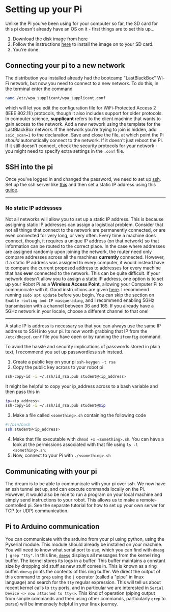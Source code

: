 # Setting up your Pi

Unlike the Pi you've been using for your computer so far, the SD card for this pi doesn't already have an OS on it - first things are to set this up...

1. Download the disk image from [here](https://www.dropbox.com/s/p4zqx56ep31gppf/lbbos.img?dl=0 "disk.img")
2. Follow the instructions [here](https://www.raspberrypi.org/documentation/installation/installing-images/ "instructions") to install the image on to your SD card.
3. You're done


## Connecting your pi to a new network

The distribution you installed already had the bootcamp "LastBlackBox" Wi-Fi network, but now you need to connect to a new network.  To do this, in the terminal enter the command

```bash
nano /etc/wpa_supplicant/wpa_supplicant.conf
```

which will let you edit the configuration file for WiFi-Protected Access 2 (IEEE 802.11i) protocols, though it also includes support for older protocols.  In computer science, **supplicant** refers to the client machine that wants to gain access to the network. Add a new network using the template for the LastBlackBox network. If the network you're trying to join is hidden, add `ssid_scan=1` to the declaration.  Save and close the file, at which point the Pi *should* automatically connect to the network.  If it doesn't just reboot the Pi.  If it still doesn't connect, check the security protocols for your network - you might need to specify extra settings in the `.conf` file.



## SSH into the pi

Once you've logged in and changed the password, we need to set up [ssh](https://www.ssh.com/ssh/protocol/ "ssh").  Set up the ssh server like [this](https://www.raspberrypi.org/documentation/remote-access/ssh/ "ssh-server") and then set a static IP address using this [guide](https://howchoo.com/pi/configure-static-ip-address-raspberry-pi#find-your-router-ip-address "static-ip").


***
### No static IP addresses

Not all networks will allow you to set up a static IP address.  This is because assigning static IP addresses can assign a logistical problem.  Consider that not all things that connect to the network are permanently connected, or are even connected for very long, or very often.  Every time a machine does connect, though, it requires a unique IP address (on that network) so that information can be routed to the correct place.  In the case where addresses are assigned randomly upon joining the network, the router need only compare addresses across all the machines **currently** connected.  However, if a static IP address was assigned to every computer, it would instead have to compare the current proposed address to addresses for every machine that has **ever** connected to the network.  This can be quite difficult.  If your network doesn't allow you to assign a static IP address, one option is to set up your Robot Pi as a **Wireless Access Point**, allowing your Computer Pi to communicate with it.  Good instructions are given [here](https://www.raspberrypi.org/documentation/configuration/wireless/access-point-routed.md "WAP").  I recommend running `sudo apt update` before you begin.  You can skip the section on `Enable routing and IP masquerading`, and I recommend enabling 5GHz transmission with a channel between 36 and 165.  If you already have a 5GHz network in your locale, choose a different channel to that one!

***

A static IP is address is necessary so that you can always use the same IP address to SSH into your pi.  Its now worth grabbing that IP from the `/etc/dhcpcd.conf` file you have open or by running the `ifconfig` command.

To avoid the hassle and security implications of passwords stored in plain text, I recommend you set up passwordless ssh instead.

1. Create a public key on your pi `ssh-keygen -t rsa`
2. Copy the public key across to your robot pi

```bash
ssh-copy-id -i ~/.ssh/id_rsa.pub student@<ip_address>
```

It might be helpful to copy your ip_address across to a bash variable and then pass this in

```bash
ip=<ip_address>
ssh-copy-id -i ~/.ssh/id_rsa.pub student@$ip
```

3. Make a file called `<something>.sh` containing the following code

```bash
#!/bin/bash
ssh student@<ip_address>
```

4. Make that file executable with `chmod +x <something>.sh`.  You can have a look at the permissions associated with that file using `ls -l <something>.sh`.
5. Now, connect to your Pi with `./<something>.sh`

## Communicating with your pi

The dream is to be able to communicate with your pi over ssh.  We now have an ssh tunnel set up, and can execute commands locally on the Pi.  However, it would also be nice to run a program on your local machine and simply send instructions to your robot.  This allows us to make a remote-controlled pi.  See the separate tutorial for how to set up your own server for TCP (or UDP) communication.


## Pi to Arduino communication

You can communicate with the arduino from your pi using python, using the Pyserial module.  This module should already be installed on your machine.  You will need to know what serial port to use, which you can find with `dmesg | grep "tty"`.  In this line, [`dmesg`](https://man7.org/linux/man-pages/man1/dmesg.1.html "documentation") displays all messages from the kernel ring buffer.  The kernel stores its logs in a buffer.  This buffer maintains a constant size by dropping old stuff as new stuff comes in.  This is known as a ring buffer.  `dmesg` prints the contents of this ring buffer.  We direct the output of this command to `grep` using the `|` operator (called a "pipe" in linux language) and search for the `tty` regular expression.  This will tell us about recent kernel calls to `tty` ports, and in particular we are interested in `Serial Device <> now attached to tty<>`.  This kind of operation (piping output from simple commands and then using other commands, particularly `grep` to parse) will be immensely helpful in your linux journey.


